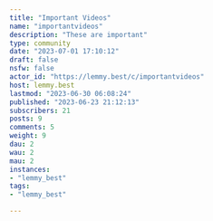 ```yaml
---
title: "Important Videos" 
name: "importantvideos"
description: "These are important"
type: community
date: "2023-07-01 17:10:12"
draft: false
nsfw: false
actor_id: "https://lemmy.best/c/importantvideos"
host: lemmy.best
lastmod: "2023-06-30 06:08:24"
published: "2023-06-23 21:12:13"
subscribers: 21
posts: 9
comments: 5
weight: 9
dau: 2
wau: 2
mau: 2
instances:
- "lemmy_best"
tags: 
- "lemmy_best"

---
```

